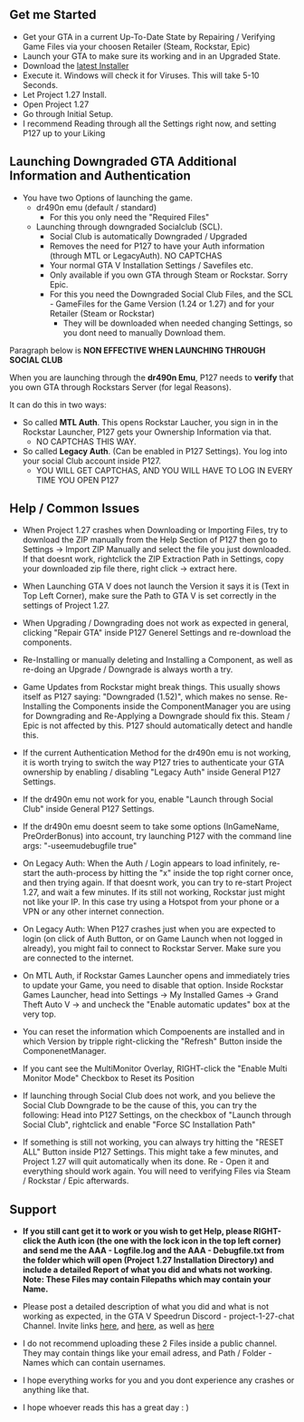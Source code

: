 ﻿
## Get me Started

* Get your GTA in a current Up-To-Date State by Repairing / Verifying Game Files via your choosen Retailer (Steam, Rockstar, Epic)
* Launch your GTA to make sure its working and in an Upgraded State.
* Download the [latest Installer](https://github.com/TwosHusbandS/Project-127/raw/master/Installer/Project_127_Installer_Latest.exe)
* Execute it. Windows will check it for Viruses. This will take 5-10 Seconds.
* Let Project 1.27 Install.
* Open Project 1.27
* Go through Initial Setup.
* I recommend Reading through all the Settings right now, and setting P127 up to your Liking


## Launching Downgraded GTA Additional Information and Authentication

* You have two Options of launching the game.
  * dr490n emu (default / standard)
    * For this you only need the "Required Files"
  * Launching through downgraded Socialclub (SCL).
    * Social Club is automatically Downgraded / Upgraded
	* Removes the need for P127 to have your Auth information (through MTL or LegacyAuth). NO CAPTCHAS
	* Your normal GTA V Installation Settings / Savefiles etc.
    * Only available if you own GTA through Steam or Rockstar. Sorry Epic.
    * For this you need the Downgraded Social Club Files, and the SCL - GameFiles for the Game Version (1.24 or 1.27) and for your Retailer (Steam or Rockstar)
	  * They will be downloaded when needed changing Settings, so you dont need to manually Download them.


Paragraph below is **NON EFFECTIVE WHEN LAUNCHING THROUGH SOCIAL CLUB**

When you are launching through the **dr490n Emu**, P127 needs to **verify** that you own GTA through Rockstars Server (for legal Reasons).

It can do this in two ways:
* So called **MTL Auth**. This opens Rockstar Laucher, you sign in in the Rockstar Launcher, P127 gets your Ownership Information via that.
  * NO CAPTCHAS THIS WAY.
* So called **Legacy Auth**. (Can be enabled in P127 Settings). You log into your social Club account inside P127.
  * YOU WILL GET CAPTCHAS, AND YOU WILL HAVE TO LOG IN EVERY TIME YOU OPEN P127

## Help / Common Issues

* When Project 1.27 crashes when Downloading or Importing Files, try to download the ZIP manually from the Help Section of P127 then go to Settings -> Import ZIP Manually and select the file you just downloaded. If that doesnt work, rightclick the ZIP Extraction Path in Settings, copy your downloaded zip file there, right click -> extract here.

* When Launching GTA V does not launch the Version it says it is (Text in Top Left Corner), make sure the Path to GTA V is set correctly in the settings of Project 1.27.

* When Upgrading / Downgrading does not work as expected in general, clicking \"Repair GTA\" inside P127 Generel Settings and re-download the components.

* Re-Installing or manually deleting and Installing a Component, as well as re-doing an Upgrade / Downgrade is always worth a try.

* Game Updates from Rockstar might break things. This usually shows itself as P127 saying: "Downgraded (1.52)", which makes no sense. Re-Installing the Components inside the ComponentManager you are using for Downgrading and Re-Applying a Downgrade should fix this. Steam / Epic is not affected by this. P127 should automatically detect and handle this.

* If the current Authentication Method for the dr490n emu is not working, it is worth trying to switch the way P127 tries to authenticate your GTA ownership by enabling / disabling "Legacy Auth" inside General P127 Settings.

* If the dr490n emu not work for you, enable "Launch through Social Club" inside General P127 Settings.

* If the dr490n emu doesnt seem to take some options (InGameName, PreOrderBonus) into account, try launching P127 with the command line args: "-useemudebugfile true"

* On Legacy Auth: When the Auth / Login appears to load infinitely, re-start the auth-process by hitting the "x" inside the top right corner once, and then trying again. If that doesnt work, you can try to re-start Project 1.27, and wait a few  minutes. If its still not working, Rockstar just might not like your IP. In this case try using a Hotspot from your phone or a VPN or any other internet connection.

* On Legacy Auth: When P127 crashes just when you are expected to login (on click of Auth Button, or on Game Launch when not logged in already), you might fail to connect to Rockstar Server. Make sure you are connected to the internet.

* On MTL Auth, if Rockstar Games Launcher opens and immediately tries to update your Game, you need to disable that option. Inside Rockstar Games Launcher, head into Settings -> My Installed Games -> Grand Theft Auto V -> and uncheck the "Enable automatic updates" box at the very top.

* You can reset the information which Compoenents are installed and in which Version by tripple right-clicking the "Refresh" Button inside the ComponenetManager.

* If you cant see the MultiMonitor Overlay, RIGHT-click the \"Enable Multi Monitor Mode\" Checkbox to Reset its Position
			
* If launching through Social Club does not work, and you believe the Social Club Downgrade to be the cause of this, you can try the following: Head into P127 Settings, on the checkbox of "Launch through Social Club", rightclick and enable "Force SC Installation Path"

* If something is still not working, you can always try hitting the "RESET ALL" Button inside P127 Settings. This might take a few minutes, and Project 1.27 will quit automatically when its done. Re - Open it and everything should work again. You will need to verifying Files via Steam / Rockstar / Epic afterwards.

## Support

* **If you still cant get it to work or you wish to get Help, please RIGHT-click the Auth icon (the one with the lock icon in the top left corner) and send me the AAA - Logfile.log and the AAA - Debugfile.txt from the folder which will open (Project 1.27 Installation Directory) and include a detailed Report of what you did and whats not working. Note: These Files may contain Filepaths which may contain your Name.**

* Please post a detailed description of what you did and what is not working as expected, in the GTA V Speedrun Discord - project-1-27-chat Channel. Invite links [here](https://discord.gg/3qjGGBM), and [here](https://discord.gg/rRrTGUV), as well as [here](https://discord.com/invite/zQt8wZg)

* I do not recommend uploading these 2 Files inside a public channel. They may contain things like your email adress, and Path / Folder - Names which can contain usernames.

* I hope everything works for you and you dont experience any crashes or anything like that.

* I hope whoever reads this has a great day : )
